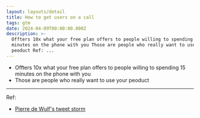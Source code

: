 ```yaml
---
layout: layouts/detail
title: How to get users on a call
tags: gtm
date: 2024-04-09T00:00:00.000Z
description: >-
  Offters 10x what your free plan offers to people willing to spending 15
  minutes on the phone with you Those are people who really want to use your
  peoduct Ref: ...
---
```

* Offters 10x what your free plan offers to people willing to spending 15 minutes on the phone with you
* Those are people who really want to use your peoduct

---

Ref:
* <a href="https://x.com/PierreDeWulf/status/1329765250707623939">Pierre de Wulf's tweet storm</a>
